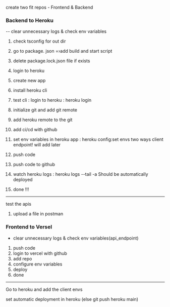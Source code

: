 create two fit repos - Frontend & Backend

### Backend to Heroku

-- clear unnecessary logs & check env variables

1. check tsconfig for out dir
2. go to package. json =›add build and start script
3. delete package.lock.json file if exists

4. login to heroku
5. create new app
6. install heroku cli
7. test cli : login to heroku : heroku login
8. initialize git and add git remote
9. add heroku remote to the git
10. add ci/cd with github

11. set env variables in heroku app : heroku config:set envs two ways
    client endpoint! will add later
12. push code
13. push code to github
14. watch heroku logs : heroku logs --tail -a <app-name>
    Should be automatically deployed
15. done !!!

---

test the apis

1. upload a file in postman

### Frontend to Versel

- clear unnecessary logs & check env variables(api_endpoint)

1. push code
2. login to vercel with github
3. add repo
4. configure env variables
5. deploy
6. done 

--- 

Go to heroku and add the client envs

set automatic deployment in heroku (else git push heroku main)